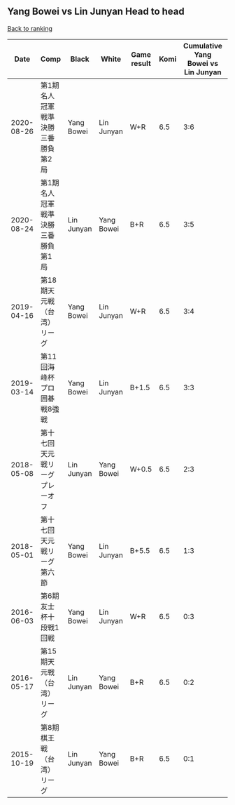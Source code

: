 ## Yang Bowei vs Lin Junyan Head to head

[Back to ranking](../../index.md)




| **Date** | **Comp** | **Black** | **White** | **Game result** | **Komi** | **Cumulative Yang Bowei vs Lin Junyan** | **Yang Bowei streak** | **Lin Junyan streak** | 
| --- | --- | --- | --- | --- | --- | --- | --- | --- |
| 2020-08-26 | 第1期名人冠軍戦準決勝三番勝負第2局  | Yang Bowei | Lin Junyan | W+R | 6.5 | 3:6 | 0 | 3 | 
| 2020-08-24 | 第1期名人冠軍戦準決勝三番勝負第1局  | Lin Junyan | Yang Bowei | B+R | 6.5 | 3:5 | 0 | 2 | 
| 2019-04-16 | 第18期天元戦（台湾）リーグ | Yang Bowei | Lin Junyan | W+R | 6.5 | 3:4 | 0 | 1 | 
| 2019-03-14 | 第11回海峰杯プロ囲碁戦8強戦 | Yang Bowei | Lin Junyan | B+1.5 | 6.5 | 3:3 | 3 | 0 | 
| 2018-05-08 | 第十七回天元戦リーグプレーオフ | Lin Junyan | Yang Bowei | W+0.5 | 6.5 | 2:3 | 2 | 0 | 
| 2018-05-01 | 第十七回天元戦リーグ第六節 | Yang Bowei | Lin Junyan | B+5.5 | 6.5 | 1:3 | 1 | 0 | 
| 2016-06-03 | 第6期友士杯十段戦1回戦 | Yang Bowei | Lin Junyan | W+R | 6.5 | 0:3 | 0 | 3 | 
| 2016-05-17 | 第15期天元戦（台湾）リーグ | Lin Junyan | Yang Bowei | B+R | 6.5 | 0:2 | 0 | 2 | 
| 2015-10-19 | 第8期棋王戦（台湾）リーグ | Lin Junyan | Yang Bowei | B+R | 6.5 | 0:1 | 0 | 1 |





